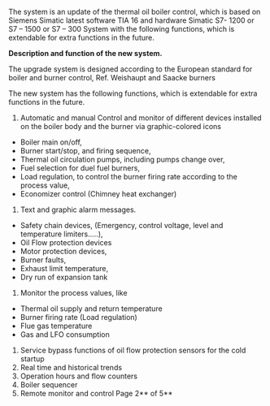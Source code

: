 ﻿The system is an update of the thermal oil boiler control, which is based on Siemens Simatic latest software TIA 16 and hardware Simatic S7- 1200 or S7 – 1500 or S7 – 300 System with the following functions, which is extendable for extra functions in the future.

**Description and function of the new system.**

The upgrade system is designed according to the European standard for boiler and burner control, Ref. Weishaupt and Saacke burners

The new system has the following functions, which is extendable for extra functions in the future.

1. Automatic and manual Control and monitor of different devices installed on the boiler body and the burner via graphic-colored icons

-   Boiler main on/off,
-   Burner start/stop, and firing sequence,
-   Thermal oil circulation pumps, including pumps change over,
-   Fuel selection for duel fuel burners,
-   Load regulation, to control the burner firing rate according to the process value,
-   Economizer control (Chimney heat exchanger)

1. Text and graphic alarm messages.

-   Safety chain devices, (Emergency, control voltage, level and temperature limiters…..),
-   Oil Flow protection devices
-   Motor protection devices,
-   Burner faults,
-   Exhaust limit temperature,
-   Dry run of expansion tank

1. Monitor the process values, like

-   Thermal oil supply and return temperature
-   Burner firing rate (Load regulation)
-   Flue gas temperature
-   Gas and LFO consumption

1. Service bypass functions of oil flow protection sensors for the cold startup
1. Real time and historical trends
1. Operation hours and flow counters
1. Boiler sequencer
1. Remote monitor and control
   Page 2** of 5**
